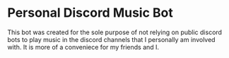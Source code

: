 # Personal Discord Music Bot

This bot was created for the sole purpose of not relying on public discord bots to play music in the discord channels that I personally am involved with. It is more of a conveniece for my friends and I.
